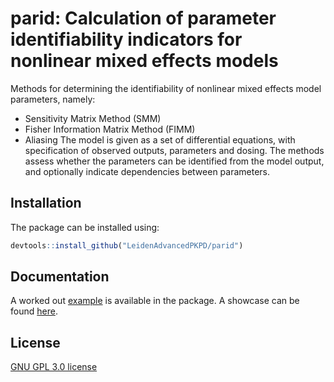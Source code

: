 # parid: Calculation of parameter identifiability indicators for nonlinear mixed effects models

Methods for determining the identifiability of nonlinear mixed effects model parameters, namely:
* Sensitivity Matrix Method (SMM)
* Fisher Information Matrix Method (FIMM)
* Aliasing
The model is given as a set of differential equations, with specification of observed outputs, parameters and dosing.
The methods assess whether the parameters can be identified from the model output, and optionally indicate dependencies between parameters.

## Installation

The package can be installed using:

```R
devtools::install_github("LeidenAdvancedPKPD/parid")
```

## Documentation

A worked out [example](https://github.com/LeidenAdvancedPKPD/parid/blob/main/tests/example.r) is available in the package.
A showcase can be found [here](https://lapp.nl/lapp-software/parid.html).

## License

[GNU GPL 3.0 license](https://www.gnu.org/licenses/gpl-3.0.html)
